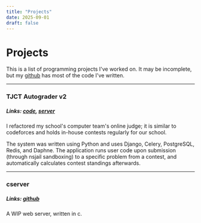 ```yaml
---
title: "Projects"
date: 2025-09-01
draft: false
---
```

# Projects
This is a list of programming projects I've worked on. It may be incomplete, but my [github](https://github.com/amcsz) has most of the code I've written.

---

### TJCT Autograder v2
##### Links: [code](https://github.com/TJ-Computer-Team/autograder2), [server](https://tjctgrader.org/)

I refactored my school's computer team's online judge; it is similar to codeforces and holds in-house contests regularly for our school.

The system was written using Python and uses Django, Celery, PostgreSQL, Redis, and Daphne. The application runs user code upon submission (through nsjail sandboxing) to a specific problem from a contest, and automatically calculates contest standings afterwards.

---

### cserver
##### Links: [github](https://github.com/amcsz/cserver)

A WIP web server, written in c.

